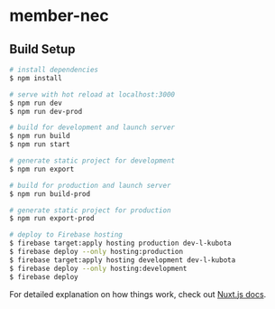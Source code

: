 # member-nec

## Build Setup

```bash
# install dependencies
$ npm install

# serve with hot reload at localhost:3000
$ npm run dev
$ npm run dev-prod

# build for development and launch server
$ npm run build
$ npm run start

# generate static project for development
$ npm run export

# build for production and launch server
$ npm run build-prod

# generate static project for production
$ npm run export-prod

# deploy to Firebase hosting
$ firebase target:apply hosting production dev-l-kubota
$ firebase deploy --only hosting:production
$ firebase target:apply hosting development dev-l-kubota
$ firebase deploy --only hosting:development
$ firebase deploy
```

For detailed explanation on how things work, check out [Nuxt.js docs](https://nuxtjs.org).
